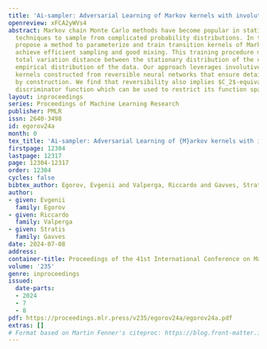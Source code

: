 ```yaml
---
title: 'Ai-sampler: Adversarial Learning of Markov kernels with involutive maps'
openreview: xFCA2yWVs4
abstract: Markov chain Monte Carlo methods have become popular in statistics as versatile
  techniques to sample from complicated probability distributions. In this work, we
  propose a method to parameterize and train transition kernels of Markov chains to
  achieve efficient sampling and good mixing. This training procedure minimizes the
  total variation distance between the stationary distribution of the chain and the
  empirical distribution of the data. Our approach leverages involutive Metropolis-Hastings
  kernels constructed from reversible neural networks that ensure detailed balance
  by construction. We find that reversibility also implies $C_2$-equivariance of the
  discriminator function which can be used to restrict its function space.
layout: inproceedings
series: Proceedings of Machine Learning Research
publisher: PMLR
issn: 2640-3498
id: egorov24a
month: 0
tex_title: 'Ai-sampler: Adversarial Learning of {M}arkov kernels with involutive maps'
firstpage: 12304
lastpage: 12317
page: 12304-12317
order: 12304
cycles: false
bibtex_author: Egorov, Evgenii and Valperga, Riccardo and Gavves, Stratis
author:
- given: Evgenii
  family: Egorov
- given: Riccardo
  family: Valperga
- given: Stratis
  family: Gavves
date: 2024-07-08
address:
container-title: Proceedings of the 41st International Conference on Machine Learning
volume: '235'
genre: inproceedings
issued:
  date-parts:
  - 2024
  - 7
  - 8
pdf: https://proceedings.mlr.press/v235/egorov24a/egorov24a.pdf
extras: []
# Format based on Martin Fenner's citeproc: https://blog.front-matter.io/posts/citeproc-yaml-for-bibliographies/
---
```

